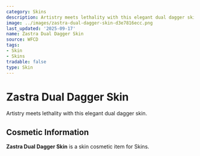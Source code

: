 ```yaml
---
category: Skins
description: Artistry meets lethality with this elegant dual dagger skin.
image: ../images/zastra-dual-dagger-skin-d3e7816ecc.png
last_updated: '2025-09-17'
name: Zastra Dual Dagger Skin
source: WFCD
tags:
- Skin
- Skins
tradable: false
type: Skin
---
```


# Zastra Dual Dagger Skin

Artistry meets lethality with this elegant dual dagger skin.

## Cosmetic Information

**Zastra Dual Dagger Skin** is a skin cosmetic item for Skins.

